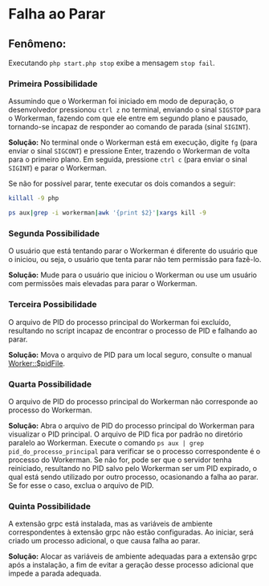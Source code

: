 # Falha ao Parar

## Fenômeno:
Executando ```php start.php stop``` exibe a mensagem ```stop fail```.

### Primeira Possibilidade
Assumindo que o Workerman foi iniciado em modo de depuração, o desenvolvedor pressionou ```ctrl z``` no terminal, enviando o sinal ```SIGSTOP``` para o Workerman, fazendo com que ele entre em segundo plano e pausado, tornando-se incapaz de responder ao comando de parada (sinal ```SIGINT```).

**Solução:**
No terminal onde o Workerman está em execução, digite ```fg``` (para enviar o sinal ```SIGCONT```) e pressione Enter, trazendo o Workerman de volta para o primeiro plano. Em seguida, pressione ```ctrl c``` (para enviar o sinal ```SIGINT```) e parar o Workerman.

Se não for possível parar, tente executar os dois comandos a seguir:
```sh
killall -9 php
```
```sh
ps aux|grep -i workerman|awk '{print $2}'|xargs kill -9
```

### Segunda Possibilidade
O usuário que está tentando parar o Workerman é diferente do usuário que o iniciou, ou seja, o usuário que tenta parar não tem permissão para fazê-lo.

**Solução:**
Mude para o usuário que iniciou o Workerman ou use um usuário com permissões mais elevadas para parar o Workerman.

### Terceira Possibilidade
O arquivo de PID do processo principal do Workerman foi excluído, resultando no script incapaz de encontrar o processo de PID e falhando ao parar.

**Solução:**
Mova o arquivo de PID para um local seguro, consulte o manual [Worker::$pidFile](../worker/pid-file.md).

### Quarta Possibilidade
O arquivo de PID do processo principal do Workerman não corresponde ao processo do Workerman.

**Solução:**
Abra o arquivo de PID do processo principal do Workerman para visualizar o PID principal. O arquivo de PID fica por padrão no diretório paralelo ao Workerman. Execute o comando ```ps aux | grep pid_do_processo_principal``` para verificar se o processo correspondente é o processo do Workerman. Se não for, pode ser que o servidor tenha reiniciado, resultando no PID salvo pelo Workerman ser um PID expirado, o qual está sendo utilizado por outro processo, ocasionando a falha ao parar. Se for esse o caso, exclua o arquivo de PID.

### Quinta Possibilidade
A extensão grpc está instalada, mas as variáveis de ambiente correspondentes à extensão grpc não estão configuradas. Ao iniciar, será criado um processo adicional, o que causa falha ao parar.

**Solução:**
Alocar as variáveis de ambiente adequadas para a extensão grpc após a instalação, a fim de evitar a geração desse processo adicional que impede a parada adequada.

